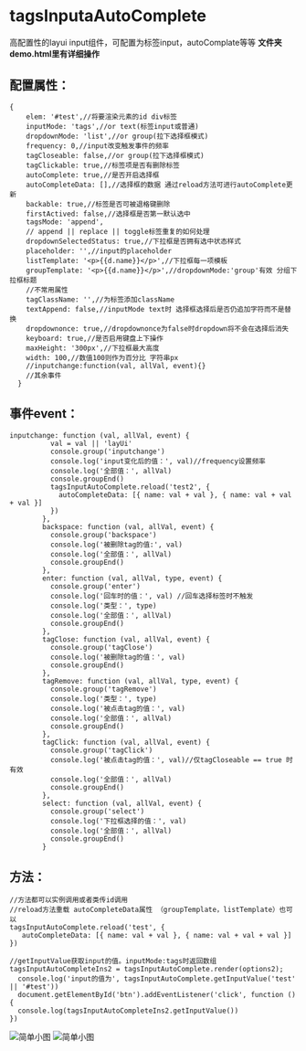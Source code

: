 # tagsInputaAutoComplete
高配置性的layui input组件，可配置为标签input，autoComplate等等
**文件夹demo.html里有详细操作**


配置属性：
-----

    {
        elem: '#test',//将要渲染元素的id div标签
        inputMode: 'tags',//or text(标签input或普通)
        dropdownMode: 'list',//or group(拉下选择框模式)
        frequency: 0,//input改变触发事件的频率
        tagCloseable: false,//or group(拉下选择框模式)
        tagClickable: true,//标签项是否有删除标签
        autoComplete: true,//是否开启选择框
        autoCompleteData: [],//选择框的数据 通过reload方法可进行autoComplete更新
        backable: true,//标签是否可被退格键删除
        firstActived: false,//选择框是否第一默认选中
        tagsMode: 'append',
        // append || replace || toggle标签重复的如何处理
        dropdownSelectedStatus: true,//下拉框是否拥有选中状态样式
        placeholder: '',//input的placeholder
        listTemplate: '<p>{{d.name}}</p>',//下拉框每一项模板
        groupTemplate: '<p>{{d.name}}</p>',//dropdownMode:'group'有效 分组下拉框标题
        //不常用属性
        tagClassName: '',//为标签添加className
        textAppend: false,//inputMode text时 选择框选择后是否仍追加字符而不是替换
        dropdownonce: true,//dropdownonce为false时dropdown将不会在选择后消失
        keyboard: true,//是否启用键盘上下操作
        maxHeight: '300px',//下拉框最大高度
        width: 100,//数值100则作为百分比 字符串px
        //inputchange:function(val, allVal, event){}
        //其余事件
      }

事件event：
-------

    inputchange: function (val, allVal, event) {
              val = val || 'layUi'
              console.group('inputchange')
              console.log('input变化后的值：', val)//frequency设置频率
              console.log('全部值：', allVal)
              console.groupEnd()
              tagsInputAutoComplete.reload('test2', {
                autoCompleteData: [{ name: val + val }, { name: val + val + val }]
              })
            },
            backspace: function (val, allVal, event) {
              console.group('backspace')
              console.log('被删除tag的值:', val)
              console.log('全部值：', allVal)
              console.groupEnd()
            },
            enter: function (val, allVal, type, event) {
              console.group('enter')
              console.log('回车时的值：', val) //回车选择标签时不触发
              console.log('类型：', type)
              console.log('全部值：', allVal)
              console.groupEnd()
            },
            tagClose: function (val, allVal, event) {
              console.group('tagClose')
              console.log('被删除tag的值：', val)
              console.groupEnd()
            },
            tagRemove: function (val, allVal, type, event) {
              console.group('tagRemove')
              console.log('类型：', type)
              console.log('被点击tag的值：', val)
              console.log('全部值：', allVal)
              console.groupEnd()
            },
            tagClick: function (val, allVal, event) {
              console.group('tagClick')
              console.log('被点击tag的值：', val)//仅tagCloseable == true 时有效
              console.log('全部值：', allVal)
              console.groupEnd()
            },
            select: function (val, allVal, event) {
              console.group('select')
              console.log('下拉框选择的值：', val)
              console.log('全部值：', allVal)
              console.groupEnd()
            }
方法：
--
    //方法都可以实例调用或者类传id调用
    //reload方法重载 autoCompleteData属性 （groupTemplate，listTemplate）也可以
    tagsInputAutoComplete.reload('test', {
       autoCompleteData: [{ name: val + val }, { name: val + val + val }]
    })
    
    //getInputValue获取input的值。inputMode:tags时返回数组
    tagsInputAutoCompleteIns2 = tagsInputAutoComplete.render(options2);
      console.log('input的值为', tagsInputAutoComplete.getInputValue('test' || '#test'))
      document.getElementById('btn').addEventListener('click', function () {
      console.log(tagsInputAutoCompleteIns2.getInputValue())
    })
![简单小图][1]
![简单小图][2]


  [1]: //cdn.layui.com/upload/2019_3/35386176_1552832364914_86839.png
  [2]: //cdn.layui.com/upload/2019_3/35386176_1552832379594_84337.png